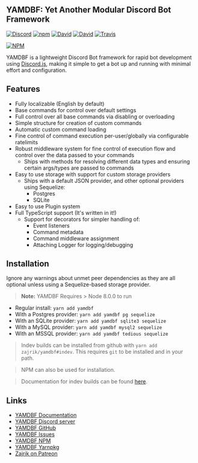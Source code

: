 ## YAMDBF: Yet Another Modular Discord Bot Framework

[![Discord](https://discordapp.com/api/guilds/233751981838041090/embed.png)](https://discord.gg/cMXkbXV)
[![npm](https://img.shields.io/npm/v/yamdbf.svg?maxAge=3600)](https://www.npmjs.com/package/yamdbf)
[![David](https://david-dm.org/zajrik/yamdbf/status.svg)](https://david-dm.org/zajrik/yamdbf)
[![David](https://david-dm.org/zajrik/yamdbf/peer-status.svg)](https://david-dm.org/zajrik/yamdbf?type=peer)
[![Travis](https://api.travis-ci.org/zajrik/yamdbf.svg)](https://travis-ci.org/zajrik/yamdbf)

[![NPM](https://nodei.co/npm/yamdbf.png?downloads=true&stars=true)](https://nodei.co/npm/yamdbf/)

YAMDBF is a lightweight Discord Bot framework for rapid bot development using [Discord.js](https://discord.js.org),
making it simple to get a bot up and running with minimal effort and configuration.

## Features
- Fully localizable (English by default)
- Base commands for control over default settings
- Full control over all base commands via disabling or overloading
- Simple structure for creation of custom commands
- Automatic custom command loading
- Fine control of command execution per-user/globally via configurable ratelimits
- Robust middleware system for fine control of execution flow and  
  control over the data passed to your commands
  - Ships with methods for resolving different data types and ensuring  
    certain args/types are passed to commands
- Easy to use storage with support for custom storage providers
  - Ships with a default JSON provider, and other optional providers using Sequelize:
    - Postgres
	- SQLite
- Easy to use Plugin system
- Full TypeScript support (It's written in it!)
  - Support for decorators for simpler handling of:
	- Event listeners
    - Command metadata
	- Command middleware assignment
	- Attaching Logger for logging/debugging

## Installation
Ignore any warnings about unmet peer dependencies as they are all optional unless
using a Sequelize-based storage provider.

>**Note:** YAMDBF Requires > Node 8.0.0 to run

- Regular install: `yarn add yamdbf`   
- With a Postgres provider: `yarn add yamdbf pg sequelize`   
- With an SQLite provider: `yarn add yamdbf sqlite3 sequelize`
- With a MySQL provider: `yarn add yamdbf mysql2 sequelize`
- With an MSSQL provider: `yarn add yamdbf tedious sequelize`

>Indev builds can be installed from github with `yarn add zajrik/yamdbf#indev`.
This requires `git` to be installed and in your path.

>NPM can also be used for installation.

>Documentation for indev builds can be found [here](https://yamdbf.js.org/indev).

## Links
- [YAMDBF Documentation](https://yamdbf.js.org)
- [YAMDBF Discord server](https://discord.gg/cMXkbXV)
- [YAMDBF GitHub](https://github.com/zajrik/yamdbf)
- [YAMDBF Issues](https://github.com/zajrik/yamdbf/issues)
- [YAMDBF NPM](https://www.npmjs.com/package/yamdbf)
- [YAMDBF Yarnpkg](https://yarnpkg.com/en/package/yamdbf)
- [Zajrik on Patreon](https://patreon.com/zajrik)